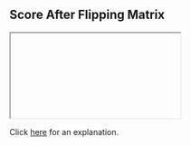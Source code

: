 ##  Score After Flipping Matrix 

<iframe></iframe>

Click [here](Explanation.md) for an explanation.

